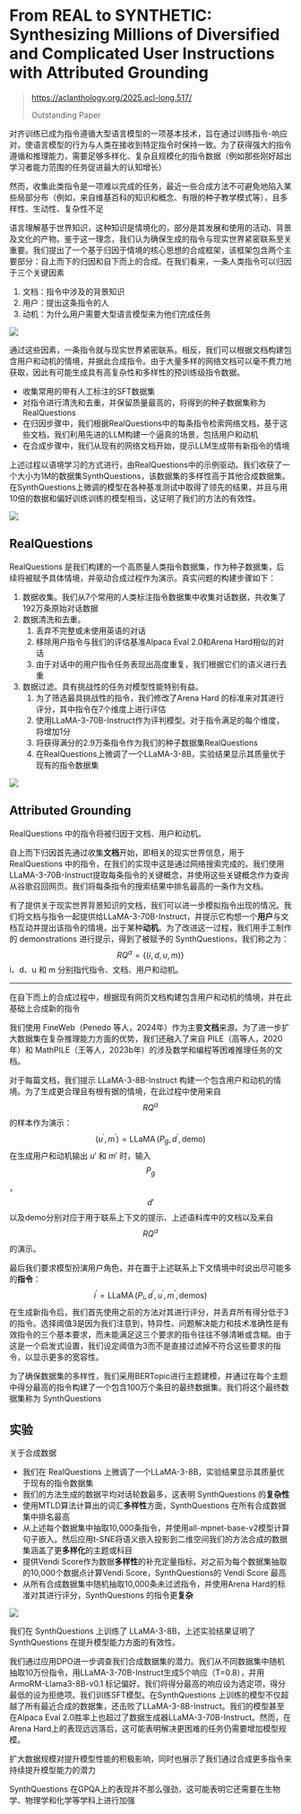 # From REAL to SYNTHETIC: Synthesizing Millions of Diversified and Complicated User Instructions with Attributed Grounding

> https://aclanthology.org/2025.acl-long.517/
>
> Outstanding Paper

对齐训练已成为指令遵循大型语言模型的一项基本技术，旨在通过训练指令-响应对，使语言模型的行为与人类在接收到特定指令时保持一致。为了获得强大的指令遵循和推理能力，需要足够多样化、复杂且规模化的指令数据（例如那些刚好超出学习者能力范围的任务促进最大的认知增长）

然而，收集此类指令是一项难以完成的任务，最近一些合成方法不可避免地陷入某些局部分布（例如，来自维基百科的知识和概念、有限的种子教学模式等），且多样性、生动性、复杂性不足

语言理解基于世界知识，这种知识是情境化的，部分是其发展和使用的活动、背景及文化的产物。鉴于这一理念，我们认为确保生成的指令与现实世界紧密联系至关重要。我们提出了一个基于归因于情境的核心思想的合成框架，该框架包含两个主要部分：自上而下的归因和自下而上的合成。在我们看来，一条人类指令可以归因于三个关键因素

1. 文档：指令中涉及的背景知识
2. 用户：提出这条指令的人
3. 动机：为什么用户需要大型语言模型来为他们完成任务

![](./img/real1.png)

通过这些因素，一条指令就与现实世界紧密联系。相反，我们可以根据文档构建包含用户和动机的情境，并据此合成指令。由于大量多样的网络文档可以毫不费力地获取，因此有可能生成具有高复杂性和多样性的预训练级指令数据。

- 收集常用的带有人工标注的SFT数据集
- 对指令进行清洗和去重，并保留质量最高的，将得到的种子数据集称为RealQuestions
- 在归因步骤中，我们根据RealQuestions中的每条指令检索网络文档，基于这些文档，我们利用先进的LLM构建一个逼真的场景，包括用户和动机
- 在合成步骤中，我们从现有的网络文档开始，提示LLM生成带有新指令的情境

上述过程以语境学习的方式进行，由RealQuestions中的示例驱动。我们收获了一个大小为1M的数据集SynthQuestions，该数据集的多样性高于其他合成数据集。在SynthQuestions上微调的模型在各种基准测试中取得了领先的结果，并且与用10倍的数据和偏好训练训练的模型相当，这证明了我们的方法的有效性。

![](./img/real2.png)

## RealQuestions

RealQuestions 是我们构建的一个高质量人类指令数据集，作为种子数据集，后续将被赋予具体情境，并驱动合成过程作为演示。真实问题的构建步骤如下：

1. 数据收集。我们从7个常用的人类标注指令数据集中收集对话数据，共收集了192万条原始对话数据
2. 数据清洗和去重。
   1. 丢弃不完整或未使用英语的对话
   2. 移除用户指令与我们的评估基准Alpaca Eval 2.0和Arena Hard相似的对话
   3. 由于对话中的用户指令任务表现出高度重复，我们根据它们的语义进行去重
3. 数据过滤。具有挑战性的任务对模型性能特别有益。
   1. 为了筛选最具挑战性的指令，我们修改了Arena Hard 的标准来对其进行评分，其中指令在7个维度上进行评估
   2. 使用LLaMA-3-70B-Instruct作为评判模型。对于指令满足的每个维度，将增加1分
   3. 将获得满分的2.9万条指令作为我们的种子数据集RealQuestions
   4. 在RealQuestions上微调了一个LLaMA-3-8B，实验结果显示其质量优于现有的指令数据集

![](./img/real3.png)

## Attributed Grounding

RealQuestions 中的指令将被归因于文档、用户和动机。

自上而下归因首先通过收集**文档**开始，即相关的现实世界信息，用于 RealQuestions 中的指令，在我们的实现中这是通过网络搜索完成的。我们使用LLaMA-3-70B-Instruct提取每条指令的关键概念，并使用这些关键概念作为查询从谷歌召回网页。我们将每条指令的搜索结果中排名最高的一条作为文档。

有了提供关于现实世界背景知识的文档，我们可以进一步模拟指令出现的情况。我们将文档与指令一起提供给LLaMA-3-70B-Instruct，并提示它构想一个**用户**与文档互动并提出该指令的情境，出于某种**动机**。为了改进这一过程，我们用手工制作的 demonstrations 进行提示，得到了被赋予的 SynthQuestions，我们称之为：
$$
RQ^{\alpha} = \{(i, d, u, m)\}
$$
i、d、u 和 m 分别指代指令、文档、用户和动机。

------

在自下而上的合成过程中，根据现有网页文档构建包含用户和动机的情境，并在此基础上合成新的指令

我们使用 FineWeb（Penedo 等人，2024年）作为主要**文档**来源。为了进一步扩大数据集在复杂推理能力方面的优势，我们还融入了来自 PILE（高等人，2020年）和 MathPILE（王等人，2023b年）的涉及数学和编程等困难推理任务的文档。

对于每篇文档，我们提示 LLaMA-3-8B-Instruct 构建一个包含用户和动机的情境。为了生成更合理且有根有据的情境，在此过程中使用来自  $$RQ^{\alpha}$$ 的样本作为演示：
$$
\left(u^{\prime}, m^{\prime}\right)=\operatorname{LLaMA}\left(P_{g}, d^{\prime}, \text{demo}\right)
$$
在生成用户和动机输出 *u*′ 和 *m*′ 时，输入 $$P_g$$，$$d'$$ 以及demo分别对应于用于联系上下文的提示、上述语料库中的文档以及来自 $$RQ^{\alpha}$$ 的演示。

最后我们要求模型扮演用户角色，并在置于上述联系上下文情境中时说出尽可能多的**指令**：
$$
i^{\prime}=\operatorname{LLaMA}\left(P_{i}, d^{\prime}, u^{\prime}, m^{\prime},\text {demos}\right)
$$
在生成新指令后，我们首先使用之前的方法对其进行评分，并丢弃所有得分低于3的指令。选择阈值3是因为我们注意到，特异性、问题解决能力和技术准确性是有效指令的三个基本要求，而未能满足这三个要求的指令往往不够清晰或含糊。由于这是一个启发式设置，我们设定阈值为3而不是直接过滤掉不符合这些要求的指令，以显示更多的宽容性。

为了确保数据集的多样性，我们采用BERTopic进行主题建模，并通过在每个主题中得分最高的指令构建了一个包含100万个条目的最终数据集。我们将这个最终数据集称为 SynthQuestions

## 实验

关于合成数据

- 我们在 RealQuestions 上微调了一个LLaMA-3-8B，实验结果显示其质量优于现有的指令数据集
- 我们的方法生成的数据平均对话轮数最多，这表明 SynthQuestions 的**复杂性**
- 使用MTLD算法计算出的词汇**多样性**方面，SynthQuestions 在所有合成数据集中排名最高
- 从上述每个数据集中抽取10,000条指令，并使用all-mpnet-base-v2模型计算句子嵌入。然后应用t-SNE将语义嵌入投影到二维空间我们的方法合成的数据集涵盖了更**多样化**的主题或科目
- 提供Vendi Score作为数据**多样性**的补充定量指标，对之前为每个数据集抽取的10,000个数据点计算Vendi Score，SynthQuestions的 Vendi Score 最高
- 从所有合成数据集中随机抽取10,000条未过滤指令，并使用Arena Hard的标准对其进行评分，SynthQuestions 的指令更**复杂**

![](./img/real4.png)

我们在 SynthQuestions 上训练了 LLaMA-3-8B，上述实验结果证明了 SynthQuestions 在提升模型能力方面的有效性。

我们通过应用DPO进一步调查我们合成数据集的潜力。我们从不同数据集中随机抽取10万份指令，用LLaMA-3-70B-Instruct生成5个响应（T=0.8），并用ArmoRM-Llama3-8B-v0.1 标记偏好。我们将得分最高的响应设为选定项，得分最低的设为拒绝项。我们训练SFT模型。在SynthQuestions 上训练的模型不仅超越了所有最近合成的数据集，还击败了LLaMA-3-8B-Instruct。我们的模型甚至在Alpaca Eval 2.0胜率上也超过了数据生成器LLaMA-3-70B-Instruct。然而，在Arena Hard上的表现远远落后，这可能表明解决更困难的任务仍需要增加模型规模。

扩大数据规模对提升模型性能的积极影响，同时也展示了我们通过合成更多指令来持续提升模型能力的潜力

SynthQuestions 在GPQA上的表现并不那么强劲，这可能表明它还需要在生物学、物理学和化学等学科上进行加强